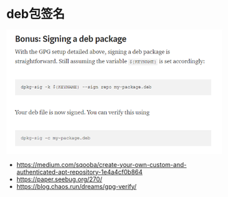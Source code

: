 # deb包签名

![20200108_162733_93](image/20200108_162733_93.png)

* <https://medium.com/sqooba/create-your-own-custom-and-authenticated-apt-repository-1e4a4cf0b864>
* <https://paper.seebug.org/270/>
* <https://blog.chaos.run/dreams/gpg-verify/>
